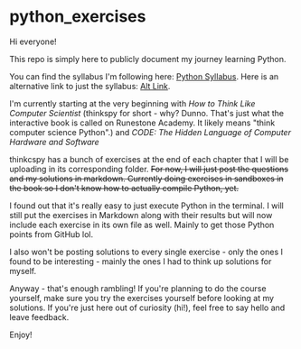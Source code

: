 # python_exercises
Hi everyone!

This repo is simply here to publicly document my journey learning Python. 

You can find the syllabus I'm following here: [Python Syllabus](https://www.reddit.com/r/learnprogramming/comments/i9vuhr/i_wrote_a_syllabus_for_learning_python_and_django/). Here is an alternative link to just the syllabus: [Alt Link](https://swanky-grain-b94.notion.site/095503041d6a46ddb6986f488e578778?v=1df9edcba1ca4d34a606d95b897f6025).

I'm currently starting at the very beginning with *How to Think Like Computer Scientist* (thinkspy for short - why? Dunno. That's just what the interactive book is called on Runestone Academy. It likely means "think computer science Python".) and *CODE: The Hidden Language of Computer Hardware and Software*

thinkcspy has a bunch of exercises at the end of each chapter that I will be uploading in its corresponding folder. ~~For now, I will just post the questions and my solutions in markdown. Currently doing exercises in sandboxes in the book so I don't know how to actually compile Python, yet.~~

I found out that it's really easy to just execute Python in the terminal. I will still put the exercises in Markdown along with their results but will now include each exercise in its own file as well. Mainly to get those Python points from GitHub lol.

I also won't be posting solutions to every single exercise - only the ones I found to be interesting - mainly the ones I had to think up solutions for myself. 

Anyway - that's enough rambling! If you're planning to do the course yourself, make sure you try the exercises yourself before looking at my solutions. If you're just here out of curiosity (hi!), feel free to say hello and leave feedback. 

Enjoy!
